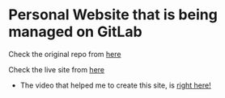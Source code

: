 # Personal Website that is being managed on GitLab

Check the original repo from [here](https://gitlab.com/FahimFBA/personal-website)

Check the live site from [here](https://fahimbinamin.com/)

* The video that helped me to create this site, is [right here!](https://www.youtube.com/watch?v=OPaLnMw2i_0)
